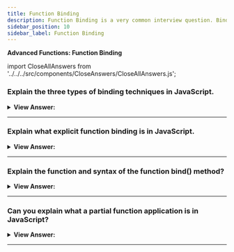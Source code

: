 ```yaml
---
title: Function Binding
description: Function Binding is a very common interview question. Binding is a process in which a function is bound to a value.
sidebar_position: 10
sidebar_label: Function Binding
---
```


**Advanced Functions: Function Binding**

import CloseAllAnswers from '../../../src/components/CloseAnswers/CloseAllAnswers.js';

<CloseAllAnswers />

### Explain the three types of binding techniques in JavaScript.

<details>
  <summary><strong>View Answer:</strong></summary>
  <div>
  <div><strong>Interview Response:</strong> In JavaScript, there are three types of binding techniques Window, Implicit, and Explicit function binding.
</div>
  </div>
</details>

---

### Explain what explicit function binding is in JavaScript.

<details>
  <summary><strong>View Answer:</strong></summary>
  <div>
  <div><strong>Interview Response:</strong> Window, Implicit, and Explicit function binding are JavaScript's three types of binding strategies. Explicit binding compels a function call to bind to a specific context object by utilizing call, apply, or bind. These predefined JavaScript methods get passed down to all functions via the function prototype. Functions have a method bind that allows us to fix "this." Binding is the ideal option for tying the context to the correct object and preventing "this" from being lost.
</div><br />
  <div><strong className="codeExample">Code Example:</strong><br /><br />

  <div></div>

```js
let user = {
  firstName: 'John',
};

function func() {
  console.log(this.firstName);
}

let funcUser = func.bind(user);
funcUser(); // John
```

  </div>
  </div>
</details>

---

### Explain the function and syntax of the function bind() method?

<details>
  <summary><strong>View Answer:</strong></summary>
  <div>
  <div><strong>Interview Response:</strong> The bind method generates a new function that, when called, sets the "this" keyword to the provided value, with a specified sequence of arguments preceding any arguments provided when the new function gets invoked. Bind creates a new function that may be called later in the code while keeping the desired context binding.
</div><br />
  <div><strong className="codeExample">Code Example:</strong><br /><br />

<strong>Syntax: </strong> let boundFunc = func.bind(thisArg[, arg1[, arg2[, ...argN]]]);<br /><br />

  <div></div>

```js
const module = {
  x: 42,
  getX: function () {
    return this.x;
  },
};

const unboundGetX = module.getX;
console.log(unboundGetX()); // The function gets invoked at the global scope
// expected output: undefined

const boundGetX = unboundGetX.bind(module);
console.log(boundGetX());
// expected output: 42
```

:::note
This is useful for passing functions into other functions, like setTimeout(), which later invokes and won't necessarily bind the invoked function to the correct object without being coerced. The first parameter is the context object, and all other parameters are individually listed, like the call method.
:::

  </div>
  </div>
</details>

---

### Can you explain what a partial function application is in JavaScript?

<details>
  <summary><strong>View Answer:</strong></summary>
  <div>
  <div><strong>Interview Response:</strong> A partial function application in JavaScript refers to the process of fixing several arguments to a function and, in the process producing another function of smaller arity.
</div><br />
  <div><strong className="codeExample">Code Example:</strong><br /><br />

  <div></div>

```js
function mul(a, b) {
  return a * b;
}

let triple = mul.bind(null, 3);

alert(triple(3)); // = mul(3, 3) = 9
alert(triple(4)); // = mul(3, 4) = 12
alert(triple(5)); // = mul(3, 5) = 15
```

  </div>
  </div>
</details>

---
